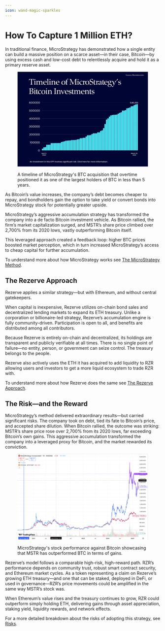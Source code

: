 ```yaml
---
icon: wand-magic-sparkles
---
```


# How To Capture 1 Million ETH?

In traditional finance, MicroStrategy has demonstrated how a single entity can build a massive position on a scarce asset—in their case, Bitcoin—by using excess cash and low-cost debt to relentlessly acquire and hold it as a primary reserve asset.

<figure><img src="../.gitbook/assets/image (12).png" alt=""><figcaption><p>A timeline of MicroStrategy's BTC acquisition that overtime positioned it as one of the largest holders of BTC in less than 5 years.</p></figcaption></figure>

As Bitcoin’s value increases, the company’s debt becomes cheaper to repay, and bondholders gain the option to take yield or convert bonds into MicroStrategy stock for potentially greater upside.

MicroStrategy’s aggressive accumulation strategy has transformed the company into a de facto Bitcoin investment vehicle. As Bitcoin rallied, the firm’s market capitalization surged, and MSTR’s share price climbed over 2,700% from its 2020 lows, vastly outperforming Bitcoin itself.

This leveraged approach created a feedback loop: higher BTC prices boosted market perception, which in turn increased MicroStrategy’s access to cheap capital for further accumulation.

To understand more about how MicroStrategy works see [The MicroStrategy Method](the-microstrategy-approach.md).

## The Rezerve Approach

Rezerve applies a similar strategy—but with Ethereum, and without central gatekeepers.

When capital is inexpensive, Rezerve utilizes on-chain bond sales and decentralized lending markets to expand its ETH treasury. Unlike a corporation or billionaire-led strategy, Rezerve’s accumulation engine is fully community-driven. Participation is open to all, and benefits are distributed among all contributors.

Because Rezerve is entirely on-chain and decentralized, its holdings are transparent and publicly verifiable at all times. There is no single point of failure—no entity, person, or government can seize control. The treasury belongs to the people.

Rezerve also actively uses the ETH it has acquired to add liquidity to RZR allowing users and investors to get a more liquid ecosystem to trade RZR with.

To understand more about how Rezerve does the same see [The Rezerve Approach](the-rezerve-approach.md).

## The Risk—and the Reward

MicroStrategy’s method delivered extraordinary results—but carried significant risks. The company took on debt, tied its fate to Bitcoin’s price, and accepted share dilution. When Bitcoin rallied, the outcome was striking: MSTR’s share price rose over 2,700% from its 2020 lows, far exceeding Bitcoin’s own gains. This aggressive accumulation transformed the company into a leveraged proxy for Bitcoin, and the market rewarded its conviction.

<figure><img src="../.gitbook/assets/image (3) (1).png" alt=""><figcaption><p>MicroStrategy's stock performance against Bitcoin showcasing that MSTR has outperformed BTC in terms of gains.</p></figcaption></figure>

Rezerve’s model follows a comparable high-risk, high-reward path. RZR’s performance depends on community trust, robust smart contract security, and Ethereum market cycles. As a token representing a claim on Rezerve’s growing ETH treasury—and one that can be staked, deployed in DeFi, or used in governance—RZR’s price movements could be amplified in the same way MSTR’s stock was.

When Ethereum’s value rises and the treasury continues to grow, RZR could outperform simply holding ETH, delivering gains through asset appreciation, staking yield, liquidity rewards, and network effects.

For a more detailed breakdown about the risks of adopting this strategy, see [Risks](broken-reference).
